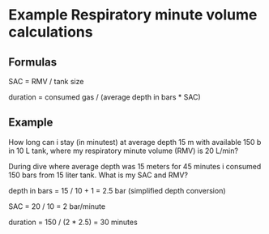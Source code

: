 # Example Respiratory minute volume calculations

## Formulas

SAC =  RMV / tank size

duration = consumed gas / (average depth in bars * SAC)


## Example

How long can i stay (in minutest) at average depth 15 m with available 150 b in 10 L tank, where my respiratory minute volume (RMV) is 20 L/min?

During dive where average depth was 15 meters for 45 minutes i consumed 150 bars from 15 liter tank. What is my SAC and RMV?

depth in bars =  15 / 10 + 1 = 2.5 bar (simplified depth conversion)

SAC = 20 / 10 = 2 bar/minute

duration = 150 / (2 * 2.5) = 30 minutes
